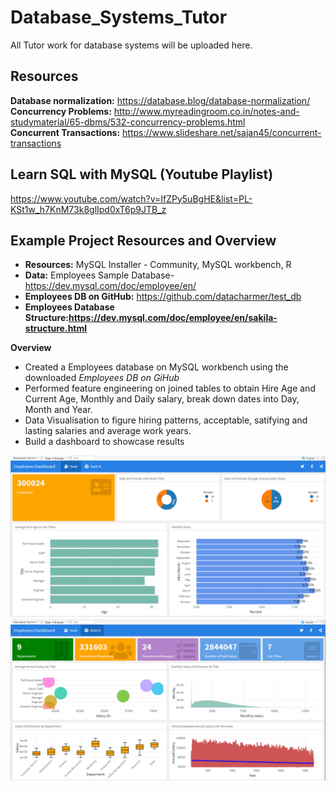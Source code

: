 # Database_Systems_Tutor
All Tutor work for database systems will be uploaded here.

## Resources 
**Database normalization:** https://database.blog/database-normalization/ <br>
**Concurrency Problems:** http://www.myreadingroom.co.in/notes-and-studymaterial/65-dbms/532-concurrency-problems.html <br>
**Concurrent Transactions:** https://www.slideshare.net/sajan45/concurrent-transactions <br>

## Learn SQL with MySQL (Youtube Playlist)
https://www.youtube.com/watch?v=IfZPy5uBgHE&list=PL-KSt1w_h7KnM73k8glIpd0xT6p9JTB_z

## Example Project Resources and Overview 
- **Resources:** MySQL Installer - Community, MySQL workbench, R
- **Data:** Employees Sample Database-https://dev.mysql.com/doc/employee/en/
- **Employees DB on GitHub:** https://github.com/datacharmer/test_db
- **Employees Database Structure:https://dev.mysql.com/doc/employee/en/sakila-structure.html**

**Overview** <br>
- Created a Employees database on MySQL workbench using the downloaded *Employees DB on GiHub*
- Performed feature engineering on joined tables to obtain Hire Age and Current Age, Monthly and Daily salary, break down dates into Day, Month and Year. 
- Data Visualisation to figure hiring patterns, acceptable, satifying and lasting salaries and average work years. 
- Build a dashboard to showcase results 

![alt text](https://github.com/Ellie190/Database_Systems_Tutor/blob/master/Project/Dashboard_Tab1.png "Dashboard Tab 1")
![alt text](https://github.com/Ellie190/Database_Systems_Tutor/blob/master/Project/Dashboard_Tab2.png "Dashboard Tab 2")

